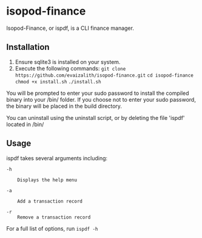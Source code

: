 # isopod-finance

Isopod-Finance, or ispdf, is a CLI finance manager.

## Installation

1. Ensure sqlite3 is installed on your system.
2. Execute the following commands:
`git clone https://github.com/evaizalith/isopod-finance.git`
`cd isopod-finance`
`chmod +x install.sh`
`./install.sh`

You will be prompted to enter your sudo password to install the compiled binary into your /bin/ folder. If you choose not to enter your sudo password, the binary will be placed in the build directory.

You can uninstall using the uninstall script, or by deleting the file 'ispdf' located in /bin/

## Usage

ispdf takes several arguments including:

    -h 
    
        Displays the help menu 
        
    -a 
    
        Add a transaction record
        
    -r 
        Remove a transaction record

For a full list of options, run `ispdf -h`
